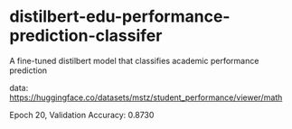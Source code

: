 # distilbert-edu-performance-prediction-classifer
A fine-tuned distilbert model that classifies academic performance prediction

data: <https://huggingface.co/datasets/mstz/student_performance/viewer/math>

Epoch 20, Validation Accuracy: 0.8730

